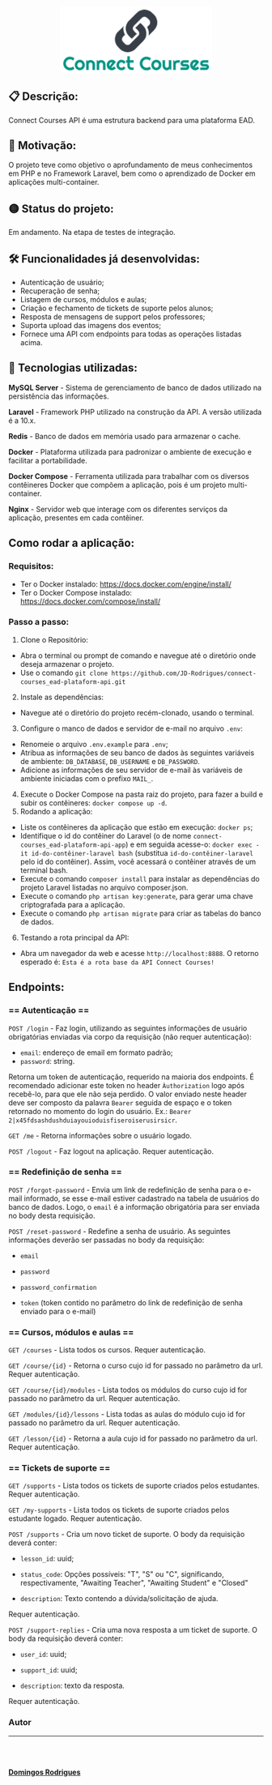 <p align="center">
  <img width=300 src="https://github.com/JD-Rodrigues/public-assets/blob/main/Logos/connect-courses-logo.png?raw=true" />
</p>

## 📋 Descrição:
<p>Connect Courses API é uma estrutura backend para uma plataforma EAD.</p>


## 🎯 Motivação:
O projeto teve como objetivo o aprofundamento de meus conhecimentos em PHP e no Framework Laravel, bem como o aprendizado de Docker em aplicações multi-container.

## 🟡 Status do projeto:
Em andamento. Na etapa de testes de integração.

## 🛠️ Funcionalidades já desenvolvidas:
- Autenticação de usuário;
- Recuperação de senha;
- Listagem de cursos, módulos e aulas;
- Criação e fechamento de tickets de suporte pelos alunos;
- Resposta de mensagens de support pelos professores;
- Suporta upload das imagens dos eventos;
- Fornece uma API com endpoints para todas as operações listadas acima.
  
## 🔭 Tecnologias utilizadas:
<b>MySQL Server</b> - Sistema de gerenciamento de banco de dados utilizado na persistência das informações.

<b>Laravel</b> - Framework PHP utilizado na construção da API. A versão utilizada é a 10.x.

<b>Redis</b> - Banco de dados em memória usado para armazenar o cache.

<b>Docker</b> - Plataforma utilizada para padronizar o ambiente de execução e facilitar a portabilidade.

<b>Docker Compose</b> - Ferramenta utilizada para trabalhar com os diversos contêineres Docker que compõem a aplicação, pois é um projeto multi-container.

<b>Nginx</b> - Servidor web que interage com os diferentes serviços da aplicação, presentes em cada contêiner.

## Como rodar a aplicação:
### Requisitos:
- Ter o Docker instalado: https://docs.docker.com/engine/install/
- Ter o Docker Compose instalado: https://docs.docker.com/compose/install/


### Passo a passo:
1. Clone o Repositório:
- Abra o terminal ou prompt de comando e navegue até o diretório onde deseja armazenar o projeto.
- Use o comando `git clone https://github.com/JD-Rodrigues/connect-courses_ead-plataform-api.git`
2. Instale as dependências:
- Navegue até o diretório do projeto recém-clonado, usando o terminal.

3. Configure o manco de dados e servidor de e-mail no arquivo `.env`:
- Renomeie o arquivo `.env.example` para `.env`;
- Atribua as informações de seu banco de dados às seguintes variáveis de ambiente: `DB_DATABASE`, `DB_USERNAME` e `DB_PASSWORD`.
- Adicione as informações de seu servidor de e-mail às variáveis de ambiente iniciadas com o prefixo `MAIL_`.
4. Execute o Docker Compose na pasta raiz do projeto, para fazer a build e subir os contêineres: `docker compose up -d`.
5. Rodando a aplicação:
- Liste os contêineres da aplicação que estão em execução: `docker ps`;
- Identifique o id do contêiner do Laravel (o de nome `connect-courses_ead-plataform-api-app`) e em seguida acesse-o: `docker exec -it id-do-contêiner-laravel bash` (substitua `id-do-contêiner-laravel` pelo id do contêiner). Assim, você acessará o contêiner através de um terminal bash.
- Execute o comando `composer install` para instalar as dependências do projeto Laravel listadas no arquivo composer.json.
- Execute o comando `php artisan key:generate`, para gerar uma chave criptografada para a aplicação.
- Execute o comando `php artisan migrate` para criar as tabelas do banco de dados.
6. Testando a rota principal da API:
- Abra um navegador da web e acesse `http://localhost:8888`. O retorno esperado é: `Esta é a rota base da API Connect Courses!`


## Endpoints:
### == Autenticação ==
`POST /login` - Faz login, utilizando as seguintes informações de usuário obrigatórias enviadas via corpo da requisição (não requer autenticação):
- `email`: endereço de email em formato padrão;
- `password`: string.

Retorna um token de autenticação, requerido na maioria dos endpoints. É recomendado adicionar este token no header `Àuthorization` logo após recebê-lo, para que ele não seja perdido. O valor enviado neste header deve ser composto da palavra `Bearer` seguida de espaço e o token retornado no momento do login do usuário. Ex.: `Bearer 2|x45fdsashdushduiayouioduisfiseroiserusirsicr`.

`GET /me` - Retorna informações sobre o usuário logado.

`POST /logout` - Faz logout na aplicação. Requer autenticação.
### == Redefinição de senha ==

`POST /forgot-password` - Envia um link de redefinição de senha para o e-mail informado, se esse e-mail estiver cadastrado na tabela de usuários do banco de dados. Logo, o `email` é a informação obrigatória para ser enviada no body desta requisição.

`POST /reset-password` - Redefine a senha de usuário. As seguintes informações deverão ser passadas no body da requisição:

- `email`

- `password`

- `password_confirmation`

- `token` (token contido no parâmetro do link de redefinição de senha enviado para o e-mail)
### == Cursos, módulos e aulas ==
`GET /courses` - Lista todos os cursos. Requer autenticação.

`GET /course/{id}` - Retorna o curso cujo id for passado no parâmetro da url. Requer autenticação.

`GET /course/{id}/modules` - Lista todos os módulos do curso cujo id for passado no parâmetro da url. Requer autenticação.

`GET /modules/{id}/lessons` - Lista todas as aulas do módulo cujo id for passado no parâmetro da url. Requer autenticação.

`GET /lesson/{id}` - Retorna a aula cujo id for passado no parâmetro da url.  Requer autenticação.
### == Tickets de suporte ==

`GET /supports` - Lista todos os tickets de suporte criados pelos estudantes. Requer autenticação.

`GET /my-supports` - Lista todos os tickets de suporte criados pelos estudante logado. Requer autenticação.

`POST /supports` - Cria um novo ticket de suporte. O body da requisição deverá conter:

- `lesson_id`: uuid;

- `status_code`: Opções possíveis: "T", "S" ou "C", significando, respectivamente, "Awaiting Teacher", "Awaiting Student" e "Closed"

- `description`: Texto contendo a dúvida/solicitação de ajuda.

Requer autenticação.

`POST /support-replies` - Cria uma nova resposta a um ticket de suporte. O body da requisição deverá conter:
- `user_id`: uuid;

- `support_id`: uuid;

- `description`: texto da resposta.

Requer autenticação.

### Autor
---
 <br />

<a href="https://www.linkedin.com/in/domingos-rodrigues-dev/">
 <img style="border-radius: 50%;" src="https://avatars.githubusercontent.com/u/87840631?s=400&u=0e6c41155a125e5042cb3497fa1ff4f9be6625ab&v=4" width="100px;" alt=""/>
 <br />
 <p><b>Domingos Rodrigues</b></p>